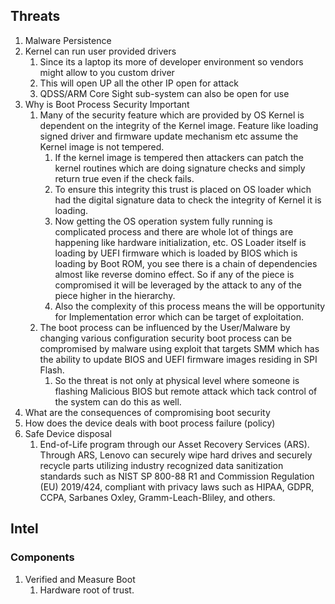 
## Threats
1. Malware Persistence
2. Kernel can run user provided drivers
	1. Since its a laptop its more of developer environment so vendors might allow to you custom driver
	2. This will open UP all the other IP open for attack
	3. QDSS/ARM Core Sight sub-system can also be open for use
3. Why is Boot Process Security Important
	1. Many of the security feature which are provided by OS Kernel is dependent on the integrity of the Kernel image. Feature like loading signed driver and firmware update mechanism etc assume the Kernel image is not tempered.
		1. If the kernel image is tempered then attackers can patch the kernel routines which are doing signature checks and simply return true even if the check fails.
		2. To ensure this integrity this trust is placed on OS loader which had the digital signature data to check the integrity of Kernel it is loading.
		3. Now getting the OS operation system fully running is complicated process and there are whole lot of things are happening like hardware initialization, etc. OS Loader itself is loading by UEFI firmware which is loaded by BIOS which is loading by Boot ROM, you see there is a chain of dependencies almost like reverse domino effect. So if any of the piece is compromised it will be leveraged by the attack to any of the piece higher in the hierarchy.
		4. Also the complexity of this process means the will be opportunity for Implementation error which can be target of exploitation.
	2. The boot process can be influenced by the User/Malware by changing various configuration security boot process can be compromised by malware using exploit that targets SMM which has the ability to update BIOS and UEFI firmware images residing in SPI Flash.
		1. So the threat is not only at physical level where someone is flashing Malicious BIOS but remote attack which tack control of the system can do this as well.
4. What are the consequences of compromising boot security
5. How does the device deals with boot process failure (policy)
6. Safe Device disposal 
	1. End-of-Life program through our Asset Recovery Services (ARS). Through ARS, Lenovo can securely wipe hard drives and securely recycle parts utilizing industry recognized data sanitization standards such as NIST SP 800-88 R1 and Commission Regulation (EU) 2019/424, compliant with privacy laws such as HIPAA, GDPR, CCPA, Sarbanes Oxley, Gramm-Leach-Bliley, and others.


## Intel

### Components

1. Verified and Measure Boot
	1. Hardware root of trust.